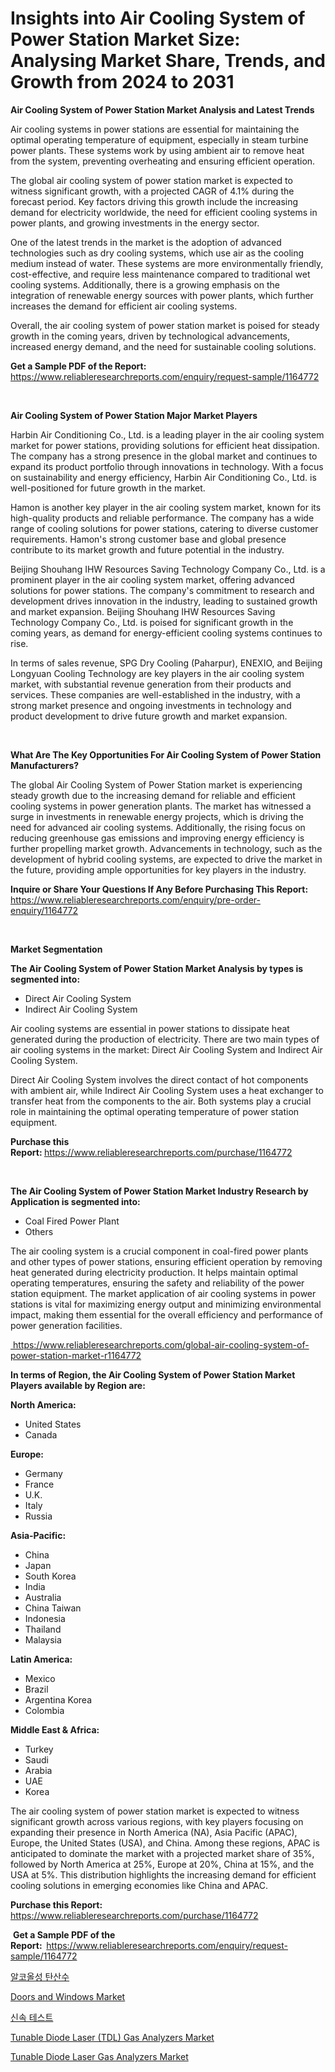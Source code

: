 <p><h1>Insights into Air Cooling System of Power Station Market Size: Analysing Market Share, Trends, and Growth from 2024 to 2031</h1></p><p><strong>Air Cooling System of Power Station Market Analysis and Latest Trends</strong></p>
<p><p>Air cooling systems in power stations are essential for maintaining the optimal operating temperature of equipment, especially in steam turbine power plants. These systems work by using ambient air to remove heat from the system, preventing overheating and ensuring efficient operation.</p><p>The global air cooling system of power station market is expected to witness significant growth, with a projected CAGR of 4.1% during the forecast period. Key factors driving this growth include the increasing demand for electricity worldwide, the need for efficient cooling systems in power plants, and growing investments in the energy sector.</p><p>One of the latest trends in the market is the adoption of advanced technologies such as dry cooling systems, which use air as the cooling medium instead of water. These systems are more environmentally friendly, cost-effective, and require less maintenance compared to traditional wet cooling systems. Additionally, there is a growing emphasis on the integration of renewable energy sources with power plants, which further increases the demand for efficient air cooling systems.</p><p>Overall, the air cooling system of power station market is poised for steady growth in the coming years, driven by technological advancements, increased energy demand, and the need for sustainable cooling solutions.</p></p>
<p><strong>Get a Sample PDF of the Report:&nbsp;</strong> <a href="https://www.reliableresearchreports.com/enquiry/request-sample/1164772">https://www.reliableresearchreports.com/enquiry/request-sample/1164772</a></p>
<p>&nbsp;</p>
<p><strong>Air Cooling System of Power Station Major Market Players</strong></p>
<p><p>Harbin Air Conditioning Co., Ltd. is a leading player in the air cooling system market for power stations, providing solutions for efficient heat dissipation. The company has a strong presence in the global market and continues to expand its product portfolio through innovations in technology. With a focus on sustainability and energy efficiency, Harbin Air Conditioning Co., Ltd. is well-positioned for future growth in the market.</p><p>Hamon is another key player in the air cooling system market, known for its high-quality products and reliable performance. The company has a wide range of cooling solutions for power stations, catering to diverse customer requirements. Hamon's strong customer base and global presence contribute to its market growth and future potential in the industry.</p><p>Beijing Shouhang IHW Resources Saving Technology Company Co., Ltd. is a prominent player in the air cooling system market, offering advanced solutions for power stations. The company's commitment to research and development drives innovation in the industry, leading to sustained growth and market expansion. Beijing Shouhang IHW Resources Saving Technology Company Co., Ltd. is poised for significant growth in the coming years, as demand for energy-efficient cooling systems continues to rise.</p><p>In terms of sales revenue, SPG Dry Cooling (Paharpur), ENEXIO, and Beijing Longyuan Cooling Technology are key players in the air cooling system market, with substantial revenue generation from their products and services. These companies are well-established in the industry, with a strong market presence and ongoing investments in technology and product development to drive future growth and market expansion.</p></p>
<p>&nbsp;</p>
<p><strong>What Are The Key Opportunities For Air Cooling System of Power Station Manufacturers?</strong></p>
<p><p>The global Air Cooling System of Power Station market is experiencing steady growth due to the increasing demand for reliable and efficient cooling systems in power generation plants. The market has witnessed a surge in investments in renewable energy projects, which is driving the need for advanced air cooling systems. Additionally, the rising focus on reducing greenhouse gas emissions and improving energy efficiency is further propelling market growth. Advancements in technology, such as the development of hybrid cooling systems, are expected to drive the market in the future, providing ample opportunities for key players in the industry.</p></p>
<p><strong>Inquire or Share Your Questions If Any Before Purchasing This Report:</strong> <a href="https://www.reliableresearchreports.com/enquiry/pre-order-enquiry/1164772">https://www.reliableresearchreports.com/enquiry/pre-order-enquiry/1164772</a></p>
<p>&nbsp;</p>
<p><strong>Market Segmentation</strong></p>
<p><strong>The Air Cooling System of Power Station Market Analysis by types is segmented into:</strong></p>
<p><ul><li>Direct Air Cooling System</li><li>Indirect Air Cooling System</li></ul></p>
<p><p>Air cooling systems are essential in power stations to dissipate heat generated during the production of electricity. There are two main types of air cooling systems in the market: Direct Air Cooling System and Indirect Air Cooling System.</p><p>Direct Air Cooling System involves the direct contact of hot components with ambient air, while Indirect Air Cooling System uses a heat exchanger to transfer heat from the components to the air. Both systems play a crucial role in maintaining the optimal operating temperature of power station equipment.</p></p>
<p><strong>Purchase this Report:&nbsp;</strong><a href="https://www.reliableresearchreports.com/purchase/1164772">https://www.reliableresearchreports.com/purchase/1164772</a></p>
<p>&nbsp;</p>
<p><strong>The Air Cooling System of Power Station Market Industry Research by Application is segmented into:</strong></p>
<p><ul><li>Coal Fired Power Plant</li><li>Others</li></ul></p>
<p><p>The air cooling system is a crucial component in coal-fired power plants and other types of power stations, ensuring efficient operation by removing heat generated during electricity production. It helps maintain optimal operating temperatures, ensuring the safety and reliability of the power station equipment. The market application of air cooling systems in power stations is vital for maximizing energy output and minimizing environmental impact, making them essential for the overall efficiency and performance of power generation facilities.</p></p>
<p><a href="https://www.reliableresearchreports.com/global-air-cooling-system-of-power-station-market-r1164772">&nbsp;https://www.reliableresearchreports.com/global-air-cooling-system-of-power-station-market-r1164772</a></p>
<p><strong>In terms of Region, the Air Cooling System of Power Station Market Players available by Region are:</strong></p>
<p>
    <p> <strong> North America: </strong>
        <ul>
            <li>United States</li>
            <li>Canada</li>
        </ul>
        </p> 
    <p> <strong> Europe: </strong>
        <ul>
            <li>Germany</li>
            <li>France</li>
            <li>U.K.</li>
            <li>Italy</li>
            <li>Russia</li>
        </ul>
        </p> 
    <p> <strong> Asia-Pacific: </strong>
        <ul>
            <li>China</li>
            <li>Japan</li>
            <li>South Korea</li>
            <li>India</li>
            <li>Australia</li>
            <li>China Taiwan</li>
            <li>Indonesia</li>
            <li>Thailand</li>
            <li>Malaysia</li>
        </ul>
        </p> 
    <p> <strong> Latin America: </strong>
        <ul>
            <li>Mexico</li>
            <li>Brazil</li>
            <li>Argentina Korea</li>
            <li>Colombia</li>
        </ul>
        </p> 
    <p> <strong> Middle East & Africa: </strong>
        <ul>
            <li>Turkey</li>
            <li>Saudi</li>
            <li>Arabia</li>
            <li>UAE</li>
            <li>Korea</li>
        </ul>
    </p>
    </p>
<p><p>The air cooling system of power station market is expected to witness significant growth across various regions, with key players focusing on expanding their presence in North America (NA), Asia Pacific (APAC), Europe, the United States (USA), and China. Among these regions, APAC is anticipated to dominate the market with a projected market share of 35%, followed by North America at 25%, Europe at 20%, China at 15%, and the USA at 5%. This distribution highlights the increasing demand for efficient cooling solutions in emerging economies like China and APAC.</p></p>
<p><strong>Purchase this Report: </strong><a href="https://www.reliableresearchreports.com/purchase/1164772">https://www.reliableresearchreports.com/purchase/1164772</a></p>
<p>&nbsp;<strong>Get a Sample PDF of the Report:&nbsp;&nbsp;</strong><a href="https://www.reliableresearchreports.com/enquiry/request-sample/1164772">https://www.reliableresearchreports.com/enquiry/request-sample/1164772</a></p>
<p><strong></strong></p>
<p><p><a href="https://github.com/jntpkh496620/Market-Research-Report-List-1/blob/main/184742436876.md">알코올성 탄산수</a></p><p><a href="https://issuu.com/reportprime-2/docs/doors-and-windows-market-size-2030.pptx">Doors and Windows Market</a></p><p><a href="https://github.com/vsoq0zknh59/Market-Research-Report-List-1/blob/main/601383236877.md">신속 테스트</a></p><p><a href="https://github.com/redneck06/Market-Research-Report-List-3/blob/main/tunable-diode-laser-tdl-gas-analyzers-market.md">Tunable Diode Laser (TDL) Gas Analyzers Market</a></p><p><a href="https://github.com/peachesmcdowel1/Market-Research-Report-List-2/blob/main/tunable-diode-laser-gas-analyzers-market.md">Tunable Diode Laser Gas Analyzers Market</a></p></p>